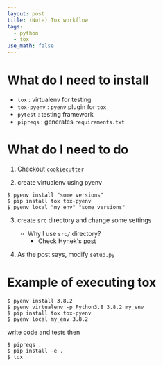 ```yaml
---
layout: post
title: (Note) Tox workflow
tags:
  - python
  - tox
use_math: false
---
```


# What do I need to install

* `tox` : virtualenv for testing
* `tox-pyenv` : `pyenv` plugin for `tox`
* `pytest` : testing framework
* `pipreqs` : generates `requirements.txt`

# What do I need to do

1. Checkout [`cookiecutter`](https://github.com/audreyr/cookiecutter)

2. create virtualenv using pyenv

```shell
$ pyenv install "some versions"
$ pip install tox tox-pyenv
$ pyenv local "my_env" "some versions"
```

3. create `src` directory and change some settings

   * Why I use `src/` directory?
     * Check Hynek's [post](https://hynek.me/articles/testing-packaging/)

1. As the post says, modify `setup.py`


# Example of executing tox

```shell
$ pyenv install 3.8.2
$ pyenv virtualenv -p Python3.8 3.8.2 my_env
$ pip install tox tox-pyenv
$ pyenv local my_env 3.8.2
```

  write code and tests then

```shell
$ pipreqs .
$ pip install -e .
$ tox
```


